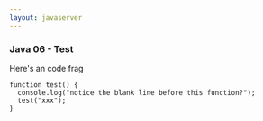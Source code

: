 ```yaml
---
layout: javaserver
---
```


### Java 06 - Test

Here's an code frag

    function test() {
      console.log("notice the blank line before this function?");
      test("xxx");
    }



